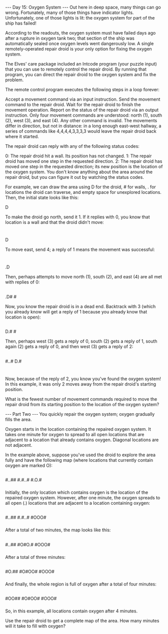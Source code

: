 --- Day 15: Oxygen System ---
Out here in deep space, many things can go wrong. Fortunately, many of those things have indicator lights. Unfortunately, one of those lights is lit: the oxygen system for part of the ship has failed!

According to the readouts, the oxygen system must have failed days ago after a rupture in oxygen tank two; that section of the ship was automatically sealed once oxygen levels went dangerously low. A single remotely-operated repair droid is your only option for fixing the oxygen system.

The Elves' care package included an Intcode program (your puzzle input) that you can use to remotely control the repair droid. By running that program, you can direct the repair droid to the oxygen system and fix the problem.

The remote control program executes the following steps in a loop forever:

Accept a movement command via an input instruction.
Send the movement command to the repair droid.
Wait for the repair droid to finish the movement operation.
Report on the status of the repair droid via an output instruction.
Only four movement commands are understood: north (1), south (2), west (3), and east (4). Any other command is invalid. The movements differ in direction, but not in distance: in a long enough east-west hallway, a series of commands like 4,4,4,4,3,3,3,3 would leave the repair droid back where it started.

The repair droid can reply with any of the following status codes:

0: The repair droid hit a wall. Its position has not changed.
1: The repair droid has moved one step in the requested direction.
2: The repair droid has moved one step in the requested direction; its new position is the location of the oxygen system.
You don't know anything about the area around the repair droid, but you can figure it out by watching the status codes.

For example, we can draw the area using D for the droid, # for walls, . for locations the droid can traverse, and empty space for unexplored locations. Then, the initial state looks like this:



   D


To make the droid go north, send it 1. If it replies with 0, you know that location is a wall and that the droid didn't move:


   #
   D


To move east, send 4; a reply of 1 means the movement was successful:


   #
   .D


Then, perhaps attempts to move north (1), south (2), and east (4) are all met with replies of 0:


   ##
   .D#
    #

Now, you know the repair droid is in a dead end. Backtrack with 3 (which you already know will get a reply of 1 because you already know that location is open):


   ##
   D.#
    #

Then, perhaps west (3) gets a reply of 0, south (2) gets a reply of 1, south again (2) gets a reply of 0, and then west (3) gets a reply of 2:


   ##
  #..#
  D.#
   #
Now, because of the reply of 2, you know you've found the oxygen system! In this example, it was only 2 moves away from the repair droid's starting position.

What is the fewest number of movement commands required to move the repair droid from its starting position to the location of the oxygen system?

--- Part Two ---
You quickly repair the oxygen system; oxygen gradually fills the area.

Oxygen starts in the location containing the repaired oxygen system. It takes one minute for oxygen to spread to all open locations that are adjacent to a location that already contains oxygen. Diagonal locations are not adjacent.

In the example above, suppose you've used the droid to explore the area fully and have the following map (where locations that currently contain oxygen are marked O):

 ##
#..##
#.#..#
#.O.#
 ###
Initially, the only location which contains oxygen is the location of the repaired oxygen system. However, after one minute, the oxygen spreads to all open (.) locations that are adjacent to a location containing oxygen:

 ##
#..##
#.#..#
#OOO#
 ###
After a total of two minutes, the map looks like this:

 ##
#..##
#O#O.#
#OOO#
 ###
After a total of three minutes:

 ##
#O.##
#O#OO#
#OOO#
 ###
And finally, the whole region is full of oxygen after a total of four minutes:

 ##
#OO##
#O#OO#
#OOO#
 ###
So, in this example, all locations contain oxygen after 4 minutes.

Use the repair droid to get a complete map of the area. How many minutes will it take to fill with oxygen?